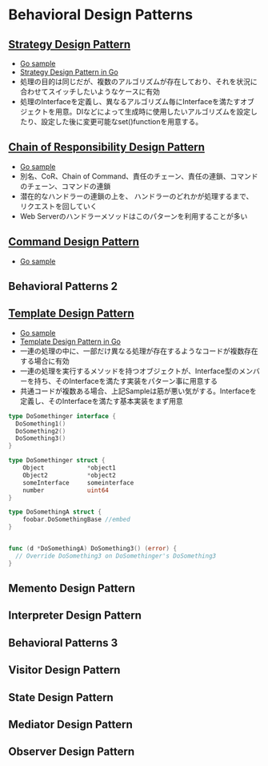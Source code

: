 # Behavioral Design Patterns


## [Strategy Design Pattern](https://refactoring.guru/design-patterns/strategy)
- [Go sample](https://refactoring.guru/design-patterns/strategy/go/example)
- [Strategy Design Pattern in Go](https://golangbyexample.com/strategy-design-pattern-golang/)
- 処理の目的は同じだが、複数のアルゴリズムが存在しており、それを状況に合わせてスイッチしたいようなケースに有効
- 処理のInterfaceを定義し、異なるアルゴリズム毎にInterfaceを満たすオブジェクトを用意。DIなどによって生成時に使用したいアルゴリズムを設定したり、設定した後に変更可能なset()functionを用意する。

## [Chain of Responsibility Design Pattern](https://refactoring.guru/design-patterns/chain-of-responsibility)
- [Go sample](https://refactoring.guru/design-patterns/chain-of-responsibility/go/example)
- 別名、CoR、Chain of Command、責任のチェーン、責任の連鎖、コマンドのチェーン、コマンドの連鎖
- 潜在的なハンドラーの連鎖の上を、 ハンドラーのどれかが処理するまで、 リクエストを回していく
- Web Serverのハンドラーメソッドはこのパターンを利用することが多い

## [Command Design Pattern](https://refactoring.guru/design-patterns/command)
- [Go sample](https://refactoring.guru/design-patterns/command/go/example)


## Behavioral Patterns 2

## [Template Design Pattern](https://refactoring.guru/design-patterns/template-method)
- [Go sample](https://refactoring.guru/design-patterns/template-method/go/example)
- [Template Design Pattern in Go](https://golangbyexample.com/template-method-design-pattern-golang/)
- 一連の処理の中に、一部だけ異なる処理が存在するようなコードが複数存在する場合に有効
- 一連の処理を実行するメソッドを持つオブジェクトが、Interface型のメンバーを持ち、そのInterfaceを満たす実装をパターン事に用意する
- 共通コードが複数ある場合、上記Sampleは筋が悪い気がする。Interfaceを定義し、そのInterfaceを満たす基本実装をまず用意
```go
type DoSomethinger interface {
  DoSomething1()
  DoSomething2()
  DoSomething3()
}  

type DoSomethinger struct {
	Object            *object1
	Object2           *object2
	someInterface     someinterface
	number            uint64
}

type DoSomethingA struct {
	foobar.DoSomethingBase //embed
}


func (d *DoSomethingA) DoSomething3() (error) {
  // Override DoSomething3 on DoSomethinger's DoSomething3
}
```

## Memento Design Pattern

## Interpreter Design Pattern

## Behavioral Patterns 3

## Visitor Design Pattern

## State Design Pattern

## Mediator Design Pattern

## Observer Design Pattern
